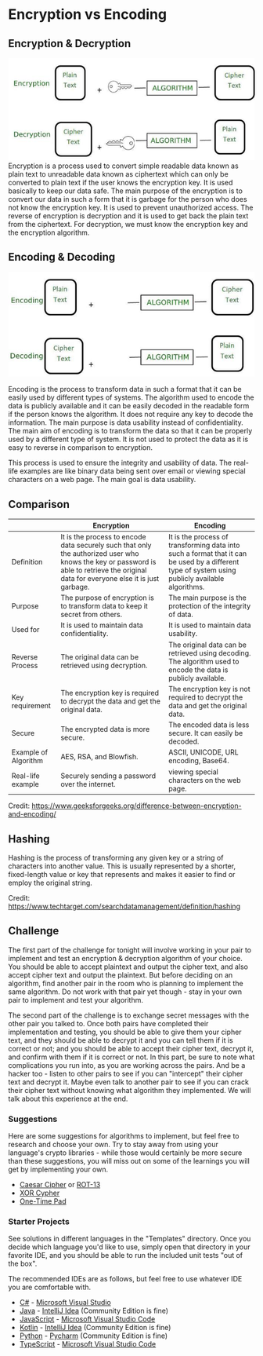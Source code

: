 # Encryption vs Encoding

## Encryption & Decryption
![](Encryption-Decryption.jpg)
Encryption is a process used to convert simple readable data known as plain text to unreadable data known as ciphertext which can only be converted to plain text if the user knows the encryption key. It is used basically to keep our data safe. The main purpose of the encryption is to convert our data in such a form that it is garbage for the person who does not know the encryption key. It is used to prevent unauthorized access. The reverse of encryption is decryption and it is used to get back the plain text from the ciphertext. For decryption, we must know the encryption key and the encryption algorithm. 

## Encoding & Decoding
![](Encoding-Decoding.jpg)

Encoding is the process to transform data in such a format that it can be easily used by different types of systems. The algorithm used to encode the data is publicly available and it can be easily decoded in the readable form if the person knows the algorithm. It does not require any key to decode the information. The main purpose is data usability instead of confidentiality. The main aim of encoding is to transform the data so that it can be properly used by a different type of system. It is not used to protect the data as it is easy to reverse in comparison to encryption. 

This process is used to ensure the integrity and usability of data. The real-life examples are like binary data being sent over email or viewing special characters on a web page. The main goal is data usability.

## Comparison
||Encryption|Encoding|
|--- |--- |--- |
|Definition|It is the process to encode data securely such that only the authorized user who knows the key or password is able to retrieve the original data for everyone else it is just garbage.|It is the process of transforming data into such a format that it can be used by a different type of system using publicly available algorithms.|
|Purpose|The purpose of encryption is to transform data to keep it secret from others.|The main purpose is the protection of the integrity of data.|
|Used for|It is used to maintain data confidentiality.|It is used to maintain data usability.|
|Reverse Process|The original data can be retrieved using decryption.|The original data can be retrieved using decoding. The algorithm used to encode the data is publicly available.|
|Key requirement|The encryption key is required to decrypt the data and get the original data.|The encryption key is not required to decrypt the data and get the original data.|
|Secure|The encrypted data is more secure.|The encoded data is less secure. It can easily be decoded.|
|Example of Algorithm|AES, RSA, and Blowfish.|ASCII, UNICODE, URL encoding, Base64.|
|Real-life example|Securely sending a password over the internet.|viewing special characters on the web page.|

Credit: https://www.geeksforgeeks.org/difference-between-encryption-and-encoding/

## Hashing
Hashing is the process of transforming any given key or a string of characters into another value. This is usually represented by a shorter, fixed-length value or key that represents and makes it easier to find or employ the original string.

Credit: https://www.techtarget.com/searchdatamanagement/definition/hashing

## Challenge
The first part of the challenge for tonight will involve working in your pair to implement and test an encryption & decryption algorithm of your choice. You should be able to accept plaintext and output the cipher text, and also accept cipher text and output the plaintext. But before deciding on an algorithm, find another pair in the room who is planning to implement the same algorithm. Do not work with that pair yet though - stay in your own pair to implement and test your algorithm.

The second part of the challenge is to exchange secret messages with the other pair you talked to. Once both pairs have completed their implementation and testing, you should be able to give them your cipher text, and they should be able to decrypt it and you can tell them if it is correct or not; and you should be able to accept their cipher text, decrypt it, and confirm with them if it is correct or not. In this part, be sure to note what complications you run into, as you are working across the pairs. And be a hacker too - listen to other pairs to see if you can "intercept" their cipher text and decrypt it. Maybe even talk to another pair to see if you can crack their cipher text without knowing what algorithm they implemented. We will talk about this experience at the end.

### Suggestions
Here are some suggestions for algorithms to implement, but feel free to research and choose your own. Try to stay away from using your language's crypto libraries - while those would certainly be more secure than these suggestions, you will miss out on some of the learnings you will get by implementing your own.

* [Caesar Cipher](https://en.wikipedia.org/wiki/Caesar_cipher) or [ROT-13](https://en.wikipedia.org/wiki/ROT13)
* [XOR Cypher](https://en.wikipedia.org/wiki/XOR_cipher)
* [One-Time Pad](https://en.wikipedia.org/wiki/One-time_pad)

### Starter Projects
See solutions in different languages in the "Templates" directory. Once you decide which language you'd like to use,
simply open that directory in your favorite IDE, and you should be able to run the included unit tests "out of the box".

The recommended IDEs are as follows, but feel free to use whatever IDE you are comfortable with.

-   [C#](Templates/C%23) - [Microsoft Visual Studio](https://visualstudio.microsoft.com/vs/community/)
-   [Java](Templates/Java) - [IntelliJ Idea](https://www.jetbrains.com/idea/download) (Community Edition is fine)
-   [JavaScript](Templates/JavaScript) - [Microsoft Visual Studio Code](https://code.visualstudio.com/)
-   [Kotlin](Templates/Kotlin) - [IntelliJ Idea](https://www.jetbrains.com/idea/download) (Community Edition is fine)
-   [Python](Templates/Python) - [Pycharm](https://www.jetbrains.com/pycharm/download/?section=windows) (Community Edition is fine)
-   [TypeScript](Templates/TypeScript) - [Microsoft Visual Studio Code](https://code.visualstudio.com/)
